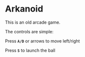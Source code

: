 # Arkanoid
This is an old arcade game.

The controls are simple:

Press <code>**A/D**</code> or arrows to move left/right

Press <code>**S**</code> to launch the ball
